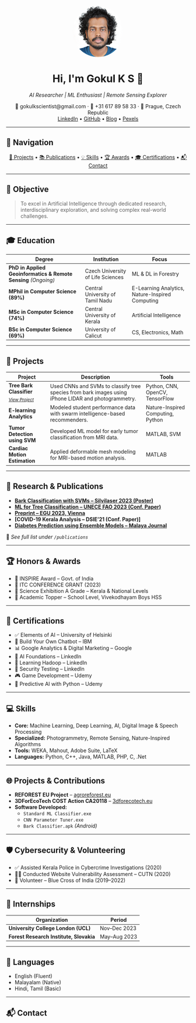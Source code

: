 <!-- PROFILE HEADER -->
<p align="center">
  <img src="assets/profile.jpg" width="140" height="140" style="border-radius: 50%" alt="Profile Picture"/>
</p>

<h1 align="center">Hi, I'm Gokul K S 👋</h1>
<p align="center"><em>AI Researcher | ML Enthusiast | Remote Sensing Explorer</em></p>

<p align="center">
  📧 gokulkscientist@gmail.com · 📱 +31 617 89 58 33 · 📍 Prague, Czech Republic  
  <br/>
  <a href="https://linkedin.com/in/gokul-ks">LinkedIn</a> •
  <a href="https://github.com/gokultcr">GitHub</a> •
  <a href="https://shadowsofinternet.blogspot.com">Blog</a> •
  <a href="https://www.pexels.com/@gokul-ks">Pexels</a>
</p>

---

## 🔎 Navigation
<p align="center">
  <a href="#projects">🌿 Projects</a> • 
  <a href="#publications">📚 Publications</a> • 
  <a href="#skills">💡 Skills</a> • 
  <a href="#awards">🏆 Awards</a> • 
  <a href="#certifications">🎓 Certifications</a> • 
  <a href="#contact">📬 Contact</a>
</p>

---

## 🚀 Objective
> To excel in Artificial Intelligence through dedicated research, interdisciplinary exploration, and solving complex real-world challenges.

---

## 🎓 Education

| Degree | Institution | Focus |
|--------|-------------|-------|
| **PhD in Applied Geoinformatics & Remote Sensing** _(Ongoing)_ | Czech University of Life Sciences | ML & DL in Forestry |
| **MPhil in Computer Science (89%)** | Central University of Tamil Nadu | E-Learning Analytics, Nature-Inspired Computing |
| **MSc in Computer Science (74%)** | Central University of Kerala | Artificial Intelligence |
| **BSc in Computer Science (69%)** | University of Calicut | CS, Electronics, Math |

---

## 🌿 Projects

| Project | Description | Tools |
|--------|-------------|-------|
| **Tree Bark Classifier**<br><sub><em>[View Project](https://github.com/gokultcr/treebark-classifier)</em></sub> | Used CNNs and SVMs to classify tree species from bark images using iPhone LIDAR and photogrammetry. | Python, CNN, OpenCV, TensorFlow |
| **E-learning Analytics** | Modeled student performance data with swarm intelligence-based recommenders. | Nature-Inspired Computing, Python |
| **Tumor Detection using SVM** | Developed ML model for early tumor classification from MRI data. | MATLAB, SVM |
| **Cardiac Motion Estimation** | Applied deformable mesh modeling for MRI-based motion analysis. | MATLAB |

---

## 🌟 Research & Publications

- **[Bark Classification with SVMs – Silvilaser 2023 (Poster)](https://doi.org/10.5281/zenodo.10446837)**
- **[ML for Tree Classification – UNECE FAO 2023 (Conf. Paper)](https://doi.org/10.5281/zenodo.10458204)**
- **[Preprint – EGU 2023, Vienna](https://meetingorganizer.copernicus.org/EGU23/EGU23-14332.html)**
- **[COVID-19 Kerala Analysis – DSIE’21 (Conf. Paper)]**
- **[Diabetes Prediction using Ensemble Models – Malaya Journal](https://doi.org/10.26637/MJMS2101/0137)**

📌 *See full list under `/publications`*

---

## 🏆 Honors & Awards

- 🥇 INSPIRE Award – Govt. of India
- 📜 ITC CONFERENCE GRANT (2023)
- 🧠 Science Exhibition A Grade – Kerala & National Levels
- 🏫 Academic Topper – School Level, Vivekodhayam Boys HSS

---

## 🔖 Certifications

- ✅ Elements of AI – University of Helsinki
- 🤖 Build Your Own Chatbot – IBM
- 📊 Google Analytics & Digital Marketing – Google
- 🧠 AI Foundations – LinkedIn
- 🐘 Learning Hadoop – LinkedIn
- 🧪 Security Testing – LinkedIn
- 🎮 Game Development – Udemy
- 🧬 Predictive AI with Python – Udemy

---

## 💻 Skills

- **Core:** Machine Learning, Deep Learning, AI, Digital Image & Speech Processing
- **Specialized:** Photogrammetry, Remote Sensing, Nature-Inspired Algorithms
- **Tools:** WEKA, Mahout, Adobe Suite, LaTeX
- **Languages:** Python, C++, Java, MATLAB, PHP, C, .Net

---

## 🌐 Projects & Contributions

- **REFOREST EU Project** – [agroreforest.eu](https://agroreforest.eu/)
- **3DForEcoTech COST Action CA20118** – [3dforecotech.eu](https://3dforecotech.eu/)
- **Software Developed:**  
  - `Standard ML Classifier.exe`  
  - `CNN Parameter Tuner.exe`  
  - `Bark Classifier.apk` *(Android)*

---

## 🛡️ Cybersecurity & Volunteering

- ✅ Assisted Kerala Police in Cybercrime Investigations (2020)
- 🕵️‍♂️ Conducted Website Vulnerability Assessment – CUTN (2020)
- 🐾 Volunteer – Blue Cross of India (2019–2022)

---

## 🧭 Internships

| Organization | Period |
|--------------|--------|
| **University College London (UCL)** | Nov–Dec 2023 |
| **Forest Research Institute, Slovakia** | May–Aug 2023 |

---

## 💬 Languages

- English (Fluent)
- Malayalam (Native)
- Hindi, Tamil (Basic)

---

## 📬 Contact

